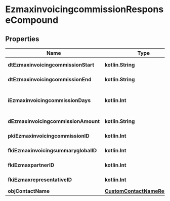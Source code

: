 
# EzmaxinvoicingcommissionResponseCompound

## Properties
Name | Type | Description | Notes
------------ | ------------- | ------------- | -------------
**dtEzmaxinvoicingcommissionStart** | **kotlin.String** | The start date for the Ezmaxinvoicingcommission | 
**dtEzmaxinvoicingcommissionEnd** | **kotlin.String** | The end date for the Ezmaxinvoicingcommission | 
**iEzmaxinvoicingcommissionDays** | **kotlin.Int** | This is the number of days during the month on which the Ezmaxinvoigcommission applies | 
**dEzmaxinvoicingcommissionAmount** | **kotlin.String** | The amount of Ezmaxinvoicingcommission | 
**pkiEzmaxinvoicingcommissionID** | **kotlin.Int** | The unique ID of the Ezmaxinvoicingcommission |  [optional]
**fkiEzmaxinvoicingsummaryglobalID** | **kotlin.Int** | The unique ID of the Ezmaxinvoicingsummaryglobal |  [optional]
**fkiEzmaxpartnerID** | **kotlin.Int** | The unique ID of the Ezmaxpartner |  [optional]
**fkiEzmaxrepresentativeID** | **kotlin.Int** | The unique ID of the Ezmaxrepresentative |  [optional]
**objContactName** | [**CustomContactNameResponse**](CustomContactNameResponse.md) |  |  [optional]



